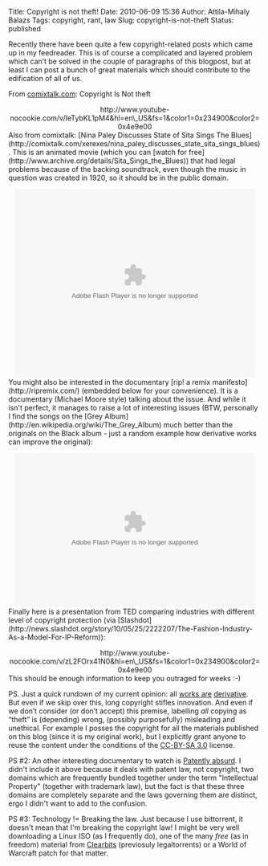 Title: Copyright is not theft!
Date: 2010-06-09 15:36
Author: Attila-Mihaly Balazs
Tags: copyright, rant, law
Slug: copyright-is-not-theft
Status: published

Recently there have been quite a few copyright-related posts which came
up in my feedreader. This is of course a complicated and layered problem
which can’t be solved in the couple of paragraphs of this blogpost, but
at least I can post a bunch of great materials which should contribute
to the edification of all of us.

From
[comixtalk.com](http://comixtalk.com/nina_paleys_copying_not_theft):
Copyright Is Not theft

<p>
<center>
http://www.youtube-nocookie.com/v/IeTybKL1pM4&hl=en\_US&fs=1&color1=0x234900&color2=0x4e9e00

</center>
Also from comixtalk: [Nina Paley Discusses State of Sita Sings The
Blues](http://comixtalk.com/xerexes/nina_paley_discusses_state_sita_sings_blues).
This is an animated movie (which you can [watch for
free](http://www.archive.org/details/Sita_Sings_the_Blues)) that had
legal problems because of the backing soundtrack, even though the music
in question was created in 1920, so it should be in the public domain.

<p>
<center>
<embed src="http://blip.tv/play/kG2Bl7UpAg" type="application/x-shockwave-flash" width="480" height="376" allowscriptaccess="always" allowfullscreen="true">
</embed>
</center>
You might also be interested in the documentary [rip! a remix
manifesto](http://ripremix.com/) (embedded below for your convenience).
It is a documentary (Michael Moore style) talking about the issue. And
while it isn't perfect, it manages to raise a lot of interesting issues
(BTW, personally I find the songs on the [Grey
Album](http://en.wikipedia.org/wiki/The_Grey_Album) much better than the
originals on the Black album - just a random example how derivative
works can improve the original):

<p>
<center>
<embed src="http://blip.tv/play/AYHkzV4C" type="application/x-shockwave-flash" width="480" height="307" allowscriptaccess="always" allowfullscreen="true">
</embed>
</center>
Finally here is a presentation from TED comparing industries with
different level of copyright protection (via
[Slashdot](http://news.slashdot.org/story/10/05/25/2222207/The-Fashion-Industry-As-a-Model-For-IP-Reform)):

<p>
<center>
http://www.youtube-nocookie.com/v/zL2FOrx41N0&hl=en\_US&fs=1&color1=0x234900&color2=0x4e9e00

</center>
This should be enough information to keep you outraged for weeks :-)

PS. Just a quick rundown of my current opinion: all [works
are](http://hype-free.blogspot.com/2009/09/myths-of-innovation.html)
[derivative](http://hype-free.blogspot.com/2009/08/myth-of-cognitive-quantum-jumps.html).
But even if we skip over this, long copyright stifles innovation. And
even if we don’t consider (or don’t accept) this premise, labelling
*all* copying as “theft” is (depending) wrong, (possibly purposefully)
misleading and unethical. For example I posses the copyright for all the
materials published on this blog (since it is my original work), but I
explicitly grant anyone to reuse the content under the conditions of the
[CC-BY-SA 3.0](http://creativecommons.org/licenses/by-sa/3.0/) license.

PS \#2: An other interesting documentary to watch is [Patently
absurd](http://patentabsurdity.com/). I didn't include it above because
it deals with patent law, not copyright, two domains which are
frequently bundled together under the term "Intellectual Property"
(together with trademark law), but the fact is that these three domains
are completely separate and the laws governing them are distinct, ergo I
didn't want to add to the confusion.

PS \#3: Technology != Breaking the law. Just because I use bittorrent,
it doesn't mean that I'm breaking the copyright law! I might be very
well downloading a Linux ISO (as I frequently do), one of the many
*free* (as in freedom) material from
[Clearbits](http://www.clearbits.net/) (previosuly legaltorrents) or a
World of Warcraft patch for that matter.
